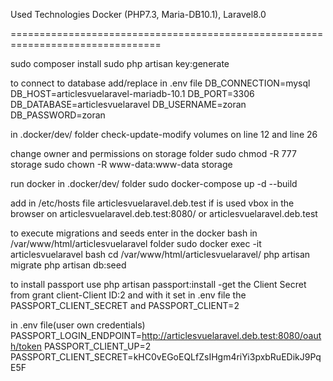 Used Technologies
Docker (PHP7.3, Maria-DB10.1), Laravel8.0


================================================================================

sudo composer install
sudo php artisan key:generate

to connect to database add/replace in .env file
    DB_CONNECTION=mysql
    DB_HOST=articlesvuelaravel-mariadb-10.1
    DB_PORT=3306
    DB_DATABASE=articlesvuelaravel
    DB_USERNAME=zoran
    DB_PASSWORD=zoran   


in .docker/dev/ folder 
check-update-modify volumes on line 12 and line 26

change owner and permissions on storage folder
    sudo chmod -R 777 storage
    sudo chown -R www-data:www-data storage 

run docker in .docker/dev/ folder 
    sudo docker-compose up -d --build

add in /etc/hosts file <ipaddres> articlesvuelaravel.deb.test
if is used vbox in the browser on articlesvuelaravel.deb.test:8080/
or articlesvuelaravel.deb.test

to execute migrations and seeds enter in the docker bash in /var/www/html/articlesvuelaravel folder
    sudo docker exec -it articlesvuelaravel bash
    cd /var/www/html/articlesvuelaravel/
    php artisan migrate
    php artisan db:seed


to install passport use
    php artisan passport:install
    -get the Client Secret from grant client-Client ID:2 and with it set in .env file the PASSPORT_CLIENT_SECRET
     and PASSPORT_CLIENT=2

in .env file(user own credentials)
    PASSPORT_LOGIN_ENDPOINT=http://articlesvuelaravel.deb.test:8080/oauth/token
    PASSPORT_CLIENT_UP=2
    PASSPORT_CLIENT_SECRET=kHC0vEGoEQLfZsIHgm4riYi3pxbRuEDikJ9PqE5F
